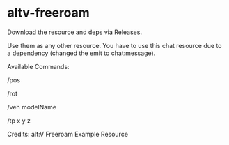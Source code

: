 # altv-freeroam

Download the resource and deps via Releases.

Use them as any other resource. You have to use this chat resource due to a dependency (changed the emit to chat:message).

Available Commands:

/pos   

/rot

/veh modelName

/tp x y z

Credits: alt:V Freeroam Example Resource
